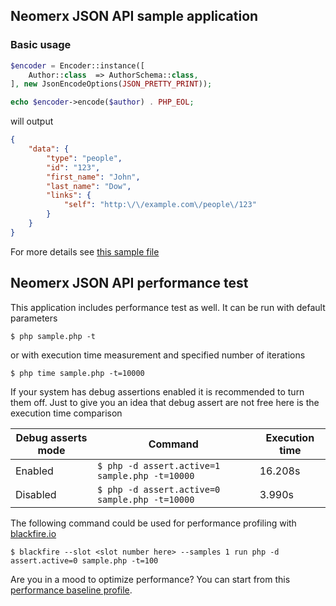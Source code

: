 ## Neomerx JSON API sample application

### Basic usage

```php
$encoder = Encoder::instance([
    Author::class  => AuthorSchema::class,
], new JsonEncodeOptions(JSON_PRETTY_PRINT));

echo $encoder->encode($author) . PHP_EOL;
```

will output

```json
{
    "data": {
        "type": "people",
        "id": "123",
        "first_name": "John",
        "last_name": "Dow",
        "links": {
            "self": "http:\/\/example.com\/people\/123"
        }
    }
}
```

For more details see [this sample file](sample.php)

## Neomerx JSON API performance test

This application includes performance test as well. It can be run with default parameters

```
$ php sample.php -t
```

or with execution time measurement and specified number of iterations

```
$ php time sample.php -t=10000
```

If your system has debug assertions enabled it is recommended to turn them off. Just to give you an idea that debug assert are not free here is the execution time comparison

|Debug asserts mode   |Command                                           |Execution time|
|---------------------|--------------------------------------------------|--------------|
|Enabled              |```$ php -d assert.active=1 sample.php -t=10000```|16.208s       |
|Disabled             |```$ php -d assert.active=0 sample.php -t=10000```|3.990s        |

The following command could be used for performance profiling with [blackfire.io](https://blackfire.io/)

```
$ blackfire --slot <slot number here> --samples 1 run php -d assert.active=0 sample.php -t=100
```

Are you in a mood to optimize performance? You can start from this [performance baseline profile](https://blackfire.io/profiles/6a0b22eb-733a-4b0e-ba13-e563e66c07c7/graph).